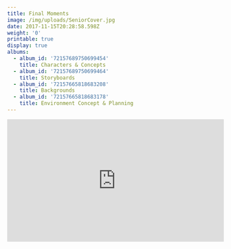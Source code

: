 ```yaml
---
title: Final Moments
image: /img/uploads/SeniorCover.jpg
date: 2017-11-15T20:28:58.598Z
weight: '0'
printable: true
display: true
albums:
  - album_id: '72157689750699454'
    title: Characters & Concepts
  - album_id: '72157689750699464'
    title: Storyboards
  - album_id: '72157665818683208'
    title: Backgrounds
  - album_id: '72157665818683178'
    title: Environment Concept & Planning
---
```

<div class="video-wrapper" style="position:relative;height:0;padding-bottom:56.25%"><iframe src="https://www.youtube.com/embed/a_pKuOMkCyE?ecver=2" width="640" height="360" frameborder="0" gesture="media" style="position:absolute;width:100%;height:100%;left:0" class="video" allowfullscreen></iframe></div>

